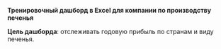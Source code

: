 **Тренировочный дашборд в Excel для компании по производству печенья**

**Цель дашборда**: отслеживать годовую прибыль по странам и виду печенья.
